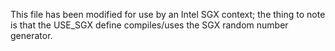 This file has been modified for use by an Intel SGX context; the thing to note
is that the USE_SGX define compiles/uses the SGX random number generator.
